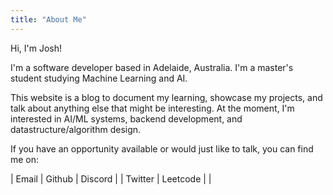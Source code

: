 ```yaml
---
title: "About Me"
---
```

Hi, I'm Josh!

I'm a software developer based in Adelaide, Australia. I'm a master's student studying Machine Learning and AI.

This website is a blog to document my learning, showcase my projects, and talk about anything else that might be interesting. At the moment, I'm interested in AI/ML systems, backend development, and datastructure/algorithm design.

If you have an opportunity available or would just like to talk, you can find me on:


| Email    | Github   | Discord |
| Twitter  | Leetcode |  |
